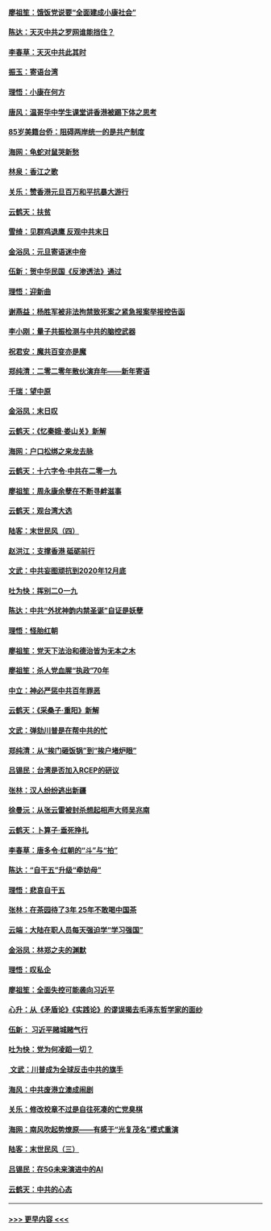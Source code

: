 #### [廖祖笙：饿饭党说要“全面建成小康社会”](../pages/nsc993/n11767482.md?t=01050055) 
#### [陈达：天灭中共之罗网谁能挡住？](../pages/nsc993/n11767465.md?t=01050055) 
#### [李春草：天灭中共此其时](../pages/nsc993/n11767452.md?t=01050055) 
#### [振玉：寄语台湾](../pages/nsc993/n11767432.md?t=01050055) 
#### [理悟：小康在何方](../pages/nsc993/n11767394.md?t=01050055) 
#### [唐风：温哥华中学生课堂讲香港被踢下体之思考](../pages/nsc993/n11766848.md?t=01050055) 
#### [85岁美籍台侨：阻碍两岸统一的是共产制度](../pages/nsc993/n11765043.md?t=01050055) 
#### [海网：龟蛇对鼠哭新愁](../pages/nsc993/n11764895.md?t=01050055) 
#### [林泉：香江之歌](../pages/nsc993/n11764415.md?t=01050055) 
#### [关乐：赞香港元旦百万和平抗暴大游行](../pages/nsc993/n11764382.md?t=01050055) 
#### [云鹤天：扶贫](../pages/nsc993/n11764245.md?t=01050055) 
#### [雪绮：见群鸡退鹰  反观中共末日](../pages/nsc993/n11762112.md?t=01050055) 
#### [金浴凤：元旦寄语迷中帝](../pages/nsc993/n11761788.md?t=01050055) 
#### [伍新：贺中华民国《反渗透法》通过](../pages/nsc993/n11761994.md?t=01050055) 
#### [理悟：迎新曲](../pages/nsc993/n11761152.md?t=01050055) 
#### [谢燕益：杨胜军被非法拘禁致死案之紧急报案举报控告函](../pages/nsc993/n11756134.md?t=01050055) 
#### [李小刚：量子共振检测与中共的脑控武器](../pages/nsc993/n11754518.md?t=01050055) 
#### [祝君安：魔共百变亦是魔](../pages/nsc993/n11754469.md?t=01050055) 
#### [郑纯清：二零二零年散伙演弃年——新年寄语](../pages/nsc993/n11754195.md?t=01050055) 
#### [千瑞：望中原](../pages/nsc993/n11754159.md?t=01050055) 
#### [金浴凤：末日叹](../pages/nsc993/n11752359.md?t=01050055) 
#### [云鹤天：《忆秦娥‧娄山关》新解](../pages/nsc993/n11752348.md?t=01050055) 
#### [海网：户口松绑之来龙去脉](../pages/nsc993/n11752328.md?t=01050055) 
#### [云鹤天：十六字令‧中共在二零一九](../pages/nsc993/n11752305.md?t=01050055) 
#### [廖祖笙：周永康余孽在不断寻衅滋事](../pages/nsc993/n11751013.md?t=01050055) 
#### [云鹤天：观台湾大选](../pages/nsc993/n11751007.md?t=01050055) 
#### [陆客：末世民风（四）](../pages/nsc993/n11749203.md?t=01050055) 
#### [赵洪江：支撑香港 砥砺前行](../pages/nsc993/n11748482.md?t=01050055) 
#### [文武：中共妄图顽抗到2020年12月底](../pages/nsc993/n11748446.md?t=01050055) 
#### [吐为快：挥别二O一九](../pages/nsc993/n11748411.md?t=01050055) 
#### [陈达：中共“外扰神韵内禁圣诞”自证是妖孽](../pages/nsc993/n11748226.md?t=01050055) 
#### [理悟：怪胎红朝](../pages/nsc993/n11748206.md?t=01050055) 
#### [廖祖笙：党天下法治和德治皆为无本之木](../pages/nsc993/n11748135.md?t=01050055) 
#### [廖祖笙：杀人党血腥“执政”70年](../pages/nsc993/n11745144.md?t=01050055) 
#### [中立：神必严惩中共百年罪恶](../pages/nsc993/n11744970.md?t=01050055) 
#### [云鹤天：《采桑子‧重阳》新解](../pages/nsc993/n11744948.md?t=01050055) 
#### [文武：弹劾川普是在帮中共的忙](../pages/nsc993/n11744758.md?t=01050055) 
#### [郑纯清：从“挨门砸饭锅”到“挨户堵炉眼”](../pages/nsc993/n11744745.md?t=01050055) 
#### [吕锡民：台湾是否加入RCEP的研议](../pages/nsc993/n11744701.md?t=01050055) 
#### [张林：汉人纷纷逃出新疆](../pages/nsc993/n11743530.md?t=01050055) 
#### [徐曼沅：从张云雷被封杀想起相声大师吴兆南](../pages/nsc993/n11741816.md?t=01050055) 
#### [云鹤天：卜算子‧垂死挣扎](../pages/nsc993/n11739956.md?t=01050055) 
#### [李春草：唐多令‧红朝的“斗”与“拍”](../pages/nsc993/n11739830.md?t=01050055) 
#### [陈达：“自干五”升级“牵妨母”](../pages/nsc993/n11739724.md?t=01050055) 
#### [理悟：悲哀自干五](../pages/nsc993/n11739547.md?t=01050055) 
#### [张林：在茶园待了3年 25年不敢喝中国茶](../pages/nsc993/n11739240.md?t=01050055) 
#### [云端：大陆在职人员每天强迫学“学习强国”](../pages/nsc993/n11738735.md?t=01050055) 
#### [金浴凤：林郑之夫的渊默](../pages/nsc993/n11737735.md?t=01050055) 
#### [理悟：叹私企](../pages/nsc993/n11737715.md?t=01050055) 
#### [廖祖笙：全面失控可能袭向习近平](../pages/nsc993/n11737704.md?t=01050055) 
#### [心升：从《矛盾论》《实践论》的谬误揭去毛泽东哲学家的面纱](../pages/nsc993/n11736962.md?t=01050055) 
#### [伍新： 习近平赌城赌气行](../pages/nsc993/n11736929.md?t=01050055) 
#### [吐为快：党为何凌蹈一切？](../pages/nsc993/n11736915.md?t=01050055) 
#### [ 文武：川普成为全球反击中共的旗手](../pages/nsc993/n11736882.md?t=01050055) 
#### [海风：中共废港立澳成闹剧](../pages/nsc993/n11735857.md?t=01050055) 
#### [关乐：修改校章不过是自往死凑的亡党臭棋](../pages/nsc993/n11735097.md?t=01050055) 
#### [海网：南风吹起势燎原——有感于“光复茂名”模式重演](../pages/nsc993/n11732308.md?t=01050055) 
#### [陆客：末世民风（三）](../pages/nsc993/n11732211.md?t=01050055) 
#### [吕锡民：在5G未来演进中的AI](../pages/nsc993/n11730010.md?t=01050055) 
#### [云鹤天：中共的心态](../pages/nsc993/n11729906.md?t=01050055) 

----
#### [ >>> 更早内容 <<< ](../indexes/nsc993-earlier.md)
